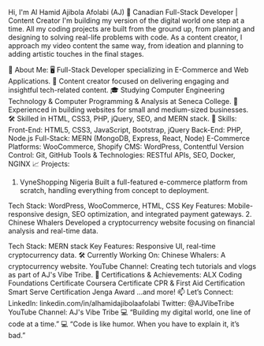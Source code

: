 Hi, I'm Al Hamid Ajibola Afolabi (AJ) 👋
Canadian Full-Stack Developer | Content Creator
I'm building my version of the digital world one step at a time. All my coding projects are built from the ground up, from planning and designing to solving real-life problems with code. As a content creator, I approach my video content the same way, from ideation and planning to adding artistic touches in the final stages.

🌟 About Me:
🖥️ Full-Stack Developer specializing in E-Commerce and Web Applications.
🎥 Content creator focused on delivering engaging and insightful tech-related content.
🎓 Studying Computer Engineering Technology & Computer Programming & Analysis at Seneca College.
💼 Experienced in building websites for small and medium-sized businesses.
🛠️ Skilled in HTML, CSS3, PHP, jQuery, SEO, and MERN stack.
🚀 Skills:
Front-End: HTML5, CSS3, JavaScript, Bootstrap, jQuery
Back-End: PHP, Node.js
Full-Stack: MERN (MongoDB, Express, React, Node)
E-Commerce Platforms: WooCommerce, Shopify
CMS: WordPress, Contentful
Version Control: Git, GitHub
Tools & Technologies: RESTful APIs, SEO, Docker, NGINX
📈 Projects:
1. VyneShopping Nigeria
Built a full-featured e-commerce platform from scratch, handling everything from concept to deployment.

Tech Stack: WordPress, WooCommerce, HTML, CSS
Key Features: Mobile-responsive design, SEO optimization, and integrated payment gateways.
2. Chinese Whalers
Developed a cryptocurrency website focusing on financial analysis and real-time data.

Tech Stack: MERN stack
Key Features: Responsive UI, real-time cryptocurrency data.
🛠️ Currently Working On:
Chinese Whalers: A cryptocurrency website.
YouTube Channel: Creating tech tutorials and vlogs as part of AJ's Vibe Tribe.
🏅 Certifications & Achievements:
ALX Coding Foundations Certificate
Coursera Certificate
CPR & First Aid Certification
Smart Serve Certification
Jenga Award
...and more!
📫 Let’s Connect:
LinkedIn: linkedin.com/in/alhamidajibolaafolabi
Twitter: @AJVibeTribe
YouTube Channel: AJ's Vibe Tribe
💻 “Building my digital world, one line of code at a time.”
💻 “Code is like humor. When you have to explain it, it’s bad.”
